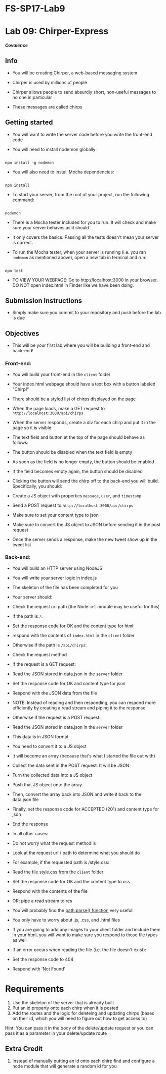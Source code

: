 # FS-SP17-Lab9

# Lab 09: Chirper-Express

##### Covalence

## Info

* You will be creating Chirper, a web-based messaging system

* Chirper is used by millions of people

* Chirper allows people to send absurdly short, non-useful messages to no one in particular

* These messages are called chirps

## Getting started

* You will want to write the server code before you write the front-end code

* You will need to install nodemon globally:

```

npm install -g nodemon

```

* You will also need to install Mocha dependencies:

```

npm install

```

* To start your server, from the root of your project, run the following command:

```

nodemon

```

* There is a Mocha tester included for you to run. It will check and make sure your server behaves as it should

* It only covers the basics. Passing all the tests doesn't mean your server is correct.

* To run the Mocha tester, when your server is running (i.e. you ran `nodemon` as mentioned above), open a new tab in terminal and run:

```

npm test

```

* TO VIEW YOUR WEBPAGE: Go to http://localhost:3000 in your browser. DO NOT open index.html in Finder like we have been doing.

## Submission Instructions

* Simply make sure you commit to your repository and push before the lab is due

## Objectives

* This will be your first lab where you will be building a front-end and back-end!

### Front-end:

* You will build your front-end in the `client` folder

* Your index.html webpage should have a text box with a button labeled "Chirp!"

* There should be a styled list of chirps displayed on the page

* When the page loads, make a GET request to `http://localhost:3000/api/chirps`

* When the server responds, create a div for each chirp and put it in the page so it is visible

* The text field and button at the top of the page should behave as follows:

* The button should be disabled when the text field is empty

* As soon as the field is no longer empty, the button should be enabled

* If the field becomes empty again, the button should be disabled

* Clicking the button will send the chirp off to the back-end you will build. Specifically, you should:

* Create a JS object with properties `message`, `user`, and `timestamp`

* Send a POST request to `http://localhost:3000/api/chirps`

* Make sure to set your content type to json

* Make sure to convert the JS object to JSON before sending it in the post request

* Once the server sends a response, make the new tweet show up in the tweet list

### Back-end:

* You will build an HTTP server using NodeJS

* You will write your server logic in index.js

* The skeleton of the file has been completed for you

* Your server should:

* Check the request url path (the Node `url` module may be useful for this)

* If the path is `/`:

* Set the response code for OK and the content type for html

* respond with the contents of `index.html` in the `client` folder

* Otherwise if the path is `/api/chirps`:

* Check the request method

* If the request is a GET request:

* Read the JSON stored in data.json in the `server` folder

* Set the response code for OK and content type for json

* Respond with the JSON data from the file

* NOTE: Instead of reading and then responding, you can respond more efficiently by creating a read stream and piping it to the response

* Otherwise if the request is a POST request:

* Read the JSON stored in data.json in the `server` folder

* This data is in JSON format

* You need to convert it to a JS object

* It will become an array (because that's what I started the file out with)

* Collect the data sent in the POST request. It will be JSON

* Turn the collected data into a JS object

* Push that JS object onto the array

* Then, convert the array back into JSON and write it back to the data.json file

* Finally, set the response code for ACCEPTED (201) and content type for json

* End the response

* In all other cases:

* Do not worry what the request method is

* Look at the request url / path to determine what you should do

* For example, if the requested path is /style.css:

* Read the file style.css from the `client` folder

* Set the response code for OK and the content type to css

* Respond with the contents of the file

* OR: pipe a read stream to res

* You will probably find the [path.parse() function](https://nodejs.org/api/path.html#path_path_parse_path) very useful

* You only have to worry about .js, .css, and .html files

* If you are going to add any images to your client folder and include them in your html, you will want to make sure you respond to those file types as well

* If an error occurs when reading the file (i.e. the file doesn't exist):

* Set the response code to 404

* Respond with 'Not Found'

<!-- Part Two  -->

# Requirements
1. Use the skeleton of the server that is already built
2. Put an id property onto each chirp when it is posted
3. Add the routes and the logic for deleteing and updating chirps (based on their id, which you will need to figure out how to get access to)

Hint: You can pass it in the body of the delete/update request or you can pass it as a parameter in your delete/update route

## Extra Credit
1. Instead of manually putting an id onto each chirp find and configure a node module that will generate a random id for you